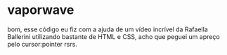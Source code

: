 # vaporwave
bom, esse código eu fiz com a ajuda de um vídeo incrível da Rafaella Ballerini utilizando bastante de HTML e CSS, acho que peguei um apreço pelo cursor:pointer rsrs.

